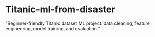 # Titanic-ml-from-disaster
"Beginner-friendly Titanic dataset ML project: data cleaning, feature engineering, model training, and evaluation."
